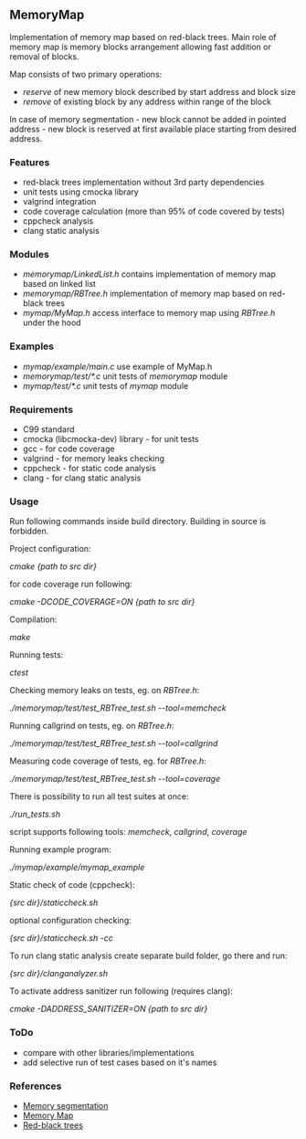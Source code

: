 ## MemoryMap

Implementation of memory map based on red-black trees. Main role of memory map is memory blocks arrangement allowing fast addition or removal of blocks.

Map consists of two primary operations:
* _reserve_ of new memory block described by start address and block size
* _remove_ of existing block by any address within range of the block

In case of memory segmentation - new block cannot be added in pointed address - new block is reserved at first available place starting from desired address.  


### Features

* red-black trees implementation without 3rd party dependencies
* unit tests using cmocka library
* valgrind integration
* code coverage calculation (more than 95% of code covered by tests)
* cppcheck analysis
* clang static analysis


### Modules

* _memorymap/LinkedList.h_ contains implementation of memory map based on linked list
* _memorymap/RBTree.h_ implementation of memory map based on red-black trees
* _mymap/MyMap.h_ access interface to memory map using _RBTree.h_ under the hood


### Examples

* _mymap/example/main.c_ use example of MyMap.h
* _memorymap/test/*.c_ unit tests of _memorymap_ module
* _mymap/test/*.c_ unit tests of _mymap_ module


### Requirements

* C99 standard
* cmocka (libcmocka-dev) library - for unit tests
* gcc - for code coverage
* valgrind - for memory leaks checking
* cppcheck - for static code analysis
* clang - for clang static analysis


### Usage

Run following commands inside build directory. Building in source is forbidden.

Project configuration: 

_cmake {path to src dir}_

for code coverage run following: 

_cmake -DCODE_COVERAGE=ON {path to src dir}_

Compilation:

_make_

Running tests:

_ctest_

Checking memory leaks on tests, eg. on _RBTree.h_:

_./memorymap/test/test_RBTree_test.sh --tool=memcheck_

Running callgrind on tests, eg. on _RBTree.h_:

_./memorymap/test/test_RBTree_test.sh --tool=callgrind_

Measuring code coverage of tests, eg. for _RBTree.h_:

_./memorymap/test/test_RBTree_test.sh --tool=coverage_

There is possibility to run all test suites at once:

*./run_tests.sh*

script supports following tools: _memcheck_, _callgrind_, _coverage_


Running example program:

_./mymap/example/mymap_example_


Static check of code (cppcheck):

_{src dir}/staticcheck.sh_

optional configuration checking:

_{src dir}/staticcheck.sh -cc_


To run clang static analysis create separate build folder, go there and run: 

_{src dir}/clanganalyzer.sh_

To activate address sanitizer run following (requires clang):

_cmake -DADDRESS_SANITIZER=ON {path to src dir}_


### ToDo

* compare with other libraries/implementations
* add selective run of test cases based on it's names


### References

* [Memory segmentation](https://en.wikipedia.org/wiki/Memory_segmentation)
* [Memory Map](http://www.embeddedc.in/p/automotive-basics-part5.html)
* [Red-black trees](https://en.wikipedia.org/wiki/Red%E2%80%93black_tree)
